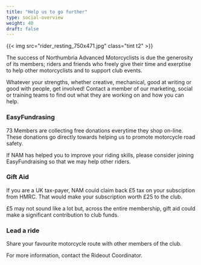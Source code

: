 ```yaml
---
title: "Help us to go further"
type: social-overview
weight: 40
draft: false
---
```


{{< img src="rider_resting_750x471.jpg" class="tint t2" >}}

The success of Northumbria Advanced Motorcyclists is due the generosity of its members; riders and friends who freely give their time and exerptise to help other motorcyclists and to support club events.

Whatever your strengths, whether creative, mechanical, good at writing or good with people, get involved! Contact a member of our marketing, social or training teams to find out what they are working on and how you can help.

### EasyFundrasing
73 Members are collecting free donations everytime they shop on-line. These donations go directly towards helping us to promote motorcycle road safety.

If NAM has helped you to improve your riding skills, please consider joining EasyFundraising so that we may help other riders.

### Gift Aid
If you are a UK tax-payer, NAM could claim back £5 tax on your subsciption from HMRC. That would make your subscription worth £25 to the club.

£5 may not sound like a lot but, across the entire membership, gift aid could make a significant contribution to club funds.

### Lead a ride
Share your favourite motorcycle route with other members of the club.

For more information, contact the Rideout Coordinator.
